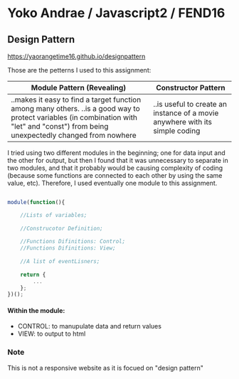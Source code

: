 # Yoko Andrae / Javascript2 / FEND16

## Design Pattern

https://yaorangetime16.github.io/designpattern

Those are the petterns I used to this assignment:

Module Pattern (Revealing) | Constructor Pattern 
------------ | -------------
..makes it easy to find a target function among many others.  ..is a good way to protect variables (in combination with "let" and "const") from being unexpectedly changed from nowhere | ..is useful to create an instance of a movie anywhere with its simple coding

I tried using two different modules in the beginning; one for data input and the other for output, but then I found that it was unnecessary to separate in two modules, and that it probably would be causing complexity of coding (because some functions are connected to each other by using the same value, etc). Therefore, I used eventually one module to this assignment.

```javascript

module(function(){

    //Lists of variables;
    
    //Construcotor Definition;
    
    //Functions Difinitions: Control;
    //Functions Difinitions: View;
    
    //A list of eventLisners;
    
    return {
        ...
    };
})();

```

#### Within the module:
* CONTROL: to manupulate data and return values
* VIEW: to output to html

### Note
This is not a responsive website as it is focued on "design pattern"